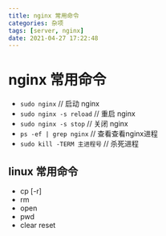 ```yaml
---
title: nginx 常用命令
categories: 杂项
tags: [server, nginx]
date: 2021-04-27 17:22:48
---
```



# nginx 常用命令

* `sudo nginx`  // 启动 nginx
* `sudo nginx -s reload`  // 重启 nginx
* `sudo nginx -s stop`  // 关闭 nginx
* `ps -ef | grep nginx`  // 查看查看nginx进程
* `sudo kill -TERM 主进程号`  // 杀死进程

## linux 常用命令
* cp [-r]
* rm
* open
* pwd
* clear reset